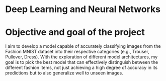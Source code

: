 # Deep Learning and Neural Networks

# Objective and goal of the project
I aim to develop a model capable of accurately classifying images from the Fashion MNIST dataset into their respective categories (e.g., Trouser, Pullover, Dress). With the exploration of different model architectures, my goal is to pick the best model that can effectively distinguish between the different fashion items, not just achieving a high degree of accuracy in its predictions but to also generalize well to unseen images.

